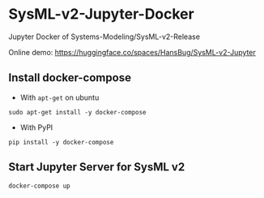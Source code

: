 # SysML-v2-Jupyter-Docker

Jupyter Docker of Systems-Modeling/SysML-v2-Release

Online demo: https://huggingface.co/spaces/HansBug/SysML-v2-Jupyter

## Install docker-compose

* With `apt-get` on ubuntu

```shell
sudo apt-get install -y docker-compose
```

* With PyPI

```shell
pip install -y docker-compose
```

## Start Jupyter Server for SysML v2

```shell
docker-compose up
```

